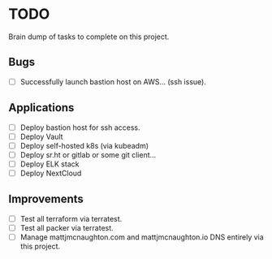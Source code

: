 # TODO

Brain dump of tasks to complete on this project.

## Bugs
- [ ] Successfully launch bastion host on AWS... (ssh issue).

## Applications
- [ ] Deploy bastion host for ssh access.
- [ ] Deploy Vault
- [ ] Deploy self-hosted k8s (via kubeadm)
- [ ] Deploy sr.ht or gitlab or some git client...
- [ ] Deploy ELK stack
- [ ] Deploy NextCloud

## Improvements
- [ ] Test all terraform via terratest.
- [ ] Test all packer via terratest.
- [ ] Manage mattjmcnaughton.com and mattjmcnaughton.io DNS entirely via this
  project.
